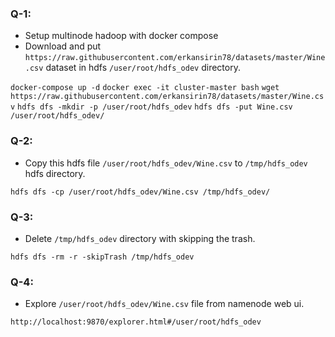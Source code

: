 ### Q-1: 
- Setup multinode hadoop with docker compose
- Download and put `https://raw.githubusercontent.com/erkansirin78/datasets/master/Wine.csv` dataset in hdfs `/user/root/hdfs_odev` directory.

`docker-compose up -d`
`docker exec -it cluster-master bash`
`wget https://raw.githubusercontent.com/erkansirin78/datasets/master/Wine.csv`
`hdfs dfs -mkdir -p /user/root/hdfs_odev`
`hdfs dfs -put Wine.csv /user/root/hdfs_odev/`

### Q-2:
- Copy this hdfs file `/user/root/hdfs_odev/Wine.csv` to `/tmp/hdfs_odev` hdfs directory.

`hdfs dfs -cp /user/root/hdfs_odev/Wine.csv /tmp/hdfs_odev/`

### Q-3:
- Delete `/tmp/hdfs_odev` directory with skipping the trash. 

`hdfs dfs -rm -r -skipTrash /tmp/hdfs_odev`

### Q-4:
-  Explore `/user/root/hdfs_odev/Wine.csv` file from namenode web ui.  

`http://localhost:9870/explorer.html#/user/root/hdfs_odev`
